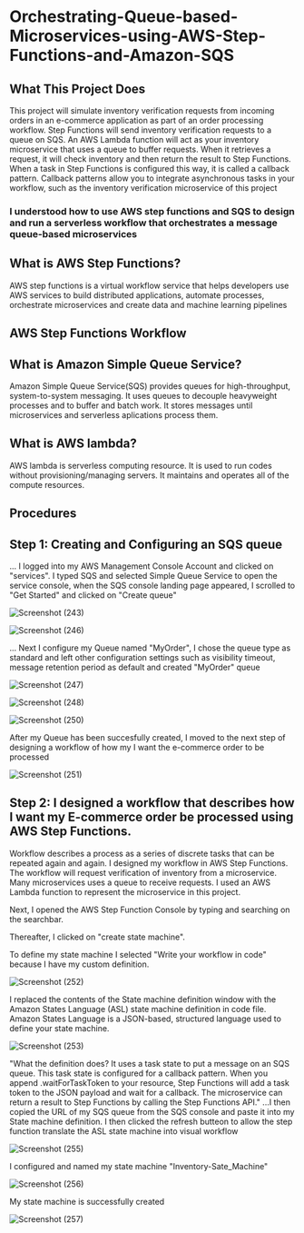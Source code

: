 # Orchestrating-Queue-based-Microservices-using-AWS-Step-Functions-and-Amazon-SQS
## What This Project Does
This project will simulate inventory verification requests from incoming orders in an e-commerce application as part of an order processing workflow. Step Functions will send inventory verification requests to a queue on SQS. An AWS Lambda function will act as your inventory microservice that uses a queue to buffer requests. When it retrieves a request, it will check inventory and then return the result to Step Functions. When a task in Step Functions is configured this way, it is called a callback pattern. Callback patterns allow you to integrate asynchronous tasks in your workflow, such as the inventory verification microservice of this project
### I understood how to use AWS step functions and SQS to design and run a serverless workflow that orchestrates a message queue-based microservices
## What is AWS Step Functions?
AWS step functions is a virtual workflow service that helps developers use AWS services to build distributed applications, automate processes, orchestrate microservices and create data and machine learning pipelines
## AWS Step Functions Workflow 
## What is Amazon Simple Queue Service?
Amazon Simple Queue Service(SQS) provides queues for high-throughput, system-to-system messaging. It uses queues to decouple heavyweight processes and to buffer and batch work. It stores messages until microservices and serverless aplications process them.
## What is AWS lambda?
AWS lambda is serverless computing resource. It is used to run codes without provisioning/managing servers. It maintains and operates all of the compute resources.
## Procedures
## Step 1: Creating and Configuring an SQS queue
... I logged into my AWS Management Console Account and clicked on "services". I typed SQS and selected Simple Queue Service to open the service console, when the SQS console landing page appeared, I scrolled to "Get Started" and clicked on "Create queue"

![Screenshot (243)](https://user-images.githubusercontent.com/99415191/224582700-748a3f1d-a2e1-46ac-b7f8-25591b979634.png)


![Screenshot (246)](https://user-images.githubusercontent.com/99415191/224583986-ce02e073-3b82-4ccc-ad5b-f09fcc5b1a6c.png)


... Next I configure my Queue named "MyOrder", I chose the queue type as standard and left other configuration settings such as visibility timeout, message retention period as default and created "MyOrder" queue


![Screenshot (247)](https://user-images.githubusercontent.com/99415191/224584887-b5144ea6-2cc9-4b16-91dd-916a704cfafd.png)


![Screenshot (248)](https://user-images.githubusercontent.com/99415191/224584954-3da2ac24-cecf-4dbb-b53a-95c11ffc367e.png)


![Screenshot (250)](https://user-images.githubusercontent.com/99415191/224584959-21007025-f7e7-44a5-95aa-4cf2aa08cd86.png)


After my Queue has been succesfully created, I moved to the next step of designing a workflow of how my I want the e-commerce order to be processed


![Screenshot (251)](https://user-images.githubusercontent.com/99415191/224584962-3a1afc8b-cb32-41c5-b484-17ca70e90f5e.png)

## Step 2: I designed a workflow that describes how I want my E-commerce order be processed using AWS Step Functions. 
Workflow describes a process as a series of discrete tasks that can be repeated again and again.
I designed my workflow in AWS Step Functions. The workflow will request verification of inventory from a microservice. Many microservices uses a queue to receive requests. I used an AWS Lambda function to represent the microservice in this project.

Next, I opened the AWS Step Function Console by typing and searching on the searchbar.

Thereafter, I clicked on "create state machine".

To define my state machine I selected "Write your workflow in code" because I have my custom definition.

![Screenshot (252)](https://user-images.githubusercontent.com/99415191/224594931-9f09b8ce-f160-4a15-b9a9-d74e0aed8296.png)

  I replaced the contents of the State machine definition window with the Amazon States Language (ASL) state machine definition in code file. Amazon States Language is a JSON-based, structured language used to define your state machine.
  
![Screenshot (253)](https://user-images.githubusercontent.com/99415191/224594865-029a1d33-46fe-402e-8bea-3dac245c0a8c.png)

"What the definition does? It uses a task state to put a message on an SQS queue. This task state is configured for a callback pattern. When you append .waitForTaskToken to your resource, Step Functions will add a task token to the JSON payload and wait for a callback. The microservice can return a result to Step Functions by calling the Step Functions API."
...I then copied the URL of my SQS queue from the SQS console and paste it into my State machine definition.
I then clicked the refresh butteon to allow the step function translate the ASL state machine into visual workflow

![Screenshot (255)](https://user-images.githubusercontent.com/99415191/224594918-69411b2b-fb7c-4172-968b-7ffedae47846.png)

I configured and named my state machine "Inventory-Sate_Machine"

![Screenshot (256)](https://user-images.githubusercontent.com/99415191/224594923-1ec33774-71d3-487d-a783-22071155b630.png)

My state machine is successfully created

![Screenshot (257)](https://user-images.githubusercontent.com/99415191/224594927-b56ea54c-4365-4d77-ae91-d86e802065b6.png)
